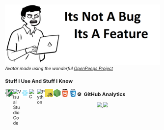 ![quotes from art of war by sun tzu](https://github.com/tanaybhardwaj24/tanaybhardwaj24/blob/main/banner.png?raw=true)
*Avatar made using the wonderful [OpenPeeps Project](https://www.openpeeps.com/)*

### Stuff I Use And Stuff I Know
<p>
<img align="left" alt="Vim" width="26px" src="https://raw.githubusercontent.com/tanaybhardwaj24/tanaybhardwaj24/main/Images/vim-logo.png" />
<img align="left" alt="Visual Studio Code" width="26px" src="https://upload.wikimedia.org/wikipedia/commons/thumb/9/9a/Visual_Studio_Code_1.35_icon.svg/1200px-Visual_Studio_Code_1.35_icon.svg.png" />
<img align="left" alt="React" width="26px" src="https://raw.githubusercontent.com/github/explore/80688e429a7d4ef2fca1e82350fe8e3517d3494d/topics/react/react.png" />
<img align="left" alt="C" width="26px" src="https://cdn.iconscout.com/icon/free/png-512/c-programming-569564.png" />
<img align="left" alt="Python" width="26px" src="https://cdn.freebiesupply.com/logos/large/2x/python-5-logo-png-transparent.png" />
<img align="left" alt="JavaScript" width="26px" src="https://raw.githubusercontent.com/github/explore/80688e429a7d4ef2fca1e82350fe8e3517d3494d/topics/javascript/javascript.png" />
<img align="left" alt="Node.js" width="26px" src="https://raw.githubusercontent.com/github/explore/80688e429a7d4ef2fca1e82350fe8e3517d3494d/topics/nodejs/nodejs.png" />
<img align="left" alt="HTML5" width="26px" src="https://raw.githubusercontent.com/github/explore/80688e429a7d4ef2fca1e82350fe8e3517d3494d/topics/html/html.png" />
<img align="left" alt="CSS3" width="26px" src="https://raw.githubusercontent.com/github/explore/80688e429a7d4ef2fca1e82350fe8e3517d3494d/topics/css/css.png" />
</p>



### ⚙️ &nbsp;GitHub Analytics


<p align="center">
<a href="https://github.com/tanaybhardwaj24">
  <img height="180em" src="https://github-readme-stats-eight-theta.vercel.app/api?username=tanaybhardwaj24&show_icons=true&theme=algolia&include_all_commits=true&count_private=true"/>
  <img height="180em" src="https://github-readme-stats-eight-theta.vercel.app/api/top-langs/?username=tanaybhardwaj24&layout=compact&langs_count=8&theme=algolia"/>
</a>
</p>

